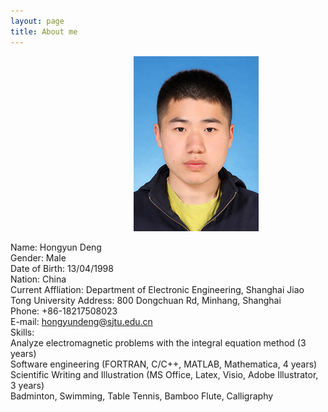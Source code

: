 ```yaml
---
layout: page
title: About me
---
```


&emsp; &emsp; &emsp; &emsp; &emsp; &emsp; &emsp; &emsp; &emsp; &emsp;  &emsp; 
![photo](Hongyun_Deng.png)

Name: Hongyun Deng<br>
Gender: Male<br>
Date of Birth: 13/04/1998<br>
Nation: China<br>
Current Affliation: Department of Electronic Engineering, Shanghai Jiao Tong University
Address: 800 Dongchuan Rd, Minhang, Shanghai<br>
Phone: +86-18217508023<br>
E-mail: hongyundeng@sjtu.edu.cn<br>
Skills:<br>
Analyze electromagnetic problems with the integral equation method (3 years)<br>
Software engineering (FORTRAN, C/C++, MATLAB, Mathematica, 4 years)<br>
Scientific Writing and Illustration (MS Office, Latex, Visio, Adobe Illustrator, 3 years) <br>
Badminton, Swimming, Table Tennis, Bamboo Flute, Calligraphy
